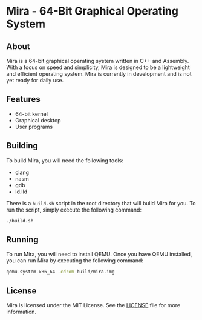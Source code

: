 # Mira - 64-Bit Graphical Operating System

## About

Mira is a 64-bit graphical operating system written in C++ and Assembly. With a focus on speed and simplicity, Mira is designed to be a lightweight and efficient operating system. Mira is currently in development and is not yet ready for daily use.

## Features

- 64-bit kernel
- Graphical desktop
- User programs

## Building

To build Mira, you will need the following tools:
- clang
- nasm
- gdb
- ld.lld

There is a `build.sh` script in the root directory that will build Mira for you. To run the script, simply execute the following command:

```bash
./build.sh
```

## Running

To run Mira, you will need to install QEMU. Once you have QEMU installed, you can run Mira by executing the following command:

```bash
qemu-system-x86_64 -cdrom build/mira.img
```

## License

Mira is licensed under the MIT License. See the [LICENSE](LICENSE) file for more information.
```